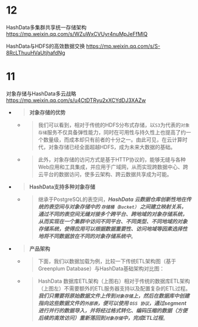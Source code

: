 
# 12

HashData多集群共享统一存储架构 https://mp.weixin.qq.com/s/WZuWxCVUyr4nuMpJeFfMlQ

HashData与HDFS的高效数据交换 https://mp.weixin.qq.com/s/S-8RcLThuuHVaUtjhafdNg

# 11

对象存储与HashData多云战略 https://mp.weixin.qq.com/s/u4CtDTRyu2xXCYdDJ3XAZw
- > **对象存储的优势**
  * > 我们可以看到，相对于传统的HDFS分布式存储，以`S3`为代表的`对象存储`服务不仅具备弹性能力，同时在可用性与持久性上也提高了约一个数量级，而成本却只有前者的十分之一。由此可见，在云计算时代，对象存储已经全面超越HDFS，成为未来大数据的基础。
  * > 此外，对象存储的访问方式是基于HTTP协议的，能够无缝与各种Web应用和工具集成，并应用于广域网，从而实现跨数据中心、跨云平台的数据访问，使多云架构、跨云数据共享成为可能。
- > **HashData支持多种对象存储**
  * > 继承于PostgreSQL的表空间，***HashData 云数据仓库创新性地在传统的表空间与对象存储中的 `存储桶（Bucket）` 之间建立映射关系，通过不同的表空间无缝对接多个跨平台、跨地域的对象存储系统，从而实现在一个集群中访问不同平台、不同类型、不同地域的对象存储系统，使得应用可以根据数据重要性、访问地域等因素选择性地将不同数据放在不同的对象存储系统中***。
- > **产品架构**
  * > 下面，我们以数据加载为例，比较一下传统ETL架构图（基于Greenplum Database）与HashData基础架构对比图：
  * > HashData 数据库ETL架构（上图右）相对于传统的数据库ETL架构（上图左）不需要额外的ETL服务器支持以及配置复杂的ETL过程。***我们只需要将原始数据文件上传到`对象存储`上，然后在数据库中创建指向这些数据文件的`外部表`，便可以使用 `OSS 协议`，通过segment 进行并行的数据导入，并将经过格式转化、编码压缩的数据（方便后续的高效访问）重新落回到`对象存储`中，完成ETL过程***。

